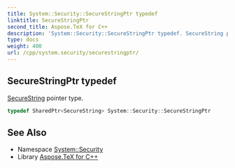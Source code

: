 ```yaml
---
title: System::Security::SecureStringPtr typedef
linktitle: SecureStringPtr
second_title: Aspose.TeX for C++
description: 'System::Security::SecureStringPtr typedef. SecureString pointer type in C++.'
type: docs
weight: 400
url: /cpp/system.security/securestringptr/
---
```

## SecureStringPtr typedef


[SecureString](../securestring/) pointer type.

```cpp
typedef SharedPtr<SecureString> System::Security::SecureStringPtr
```

## See Also

* Namespace [System::Security](../)
* Library [Aspose.TeX for C++](../../)
